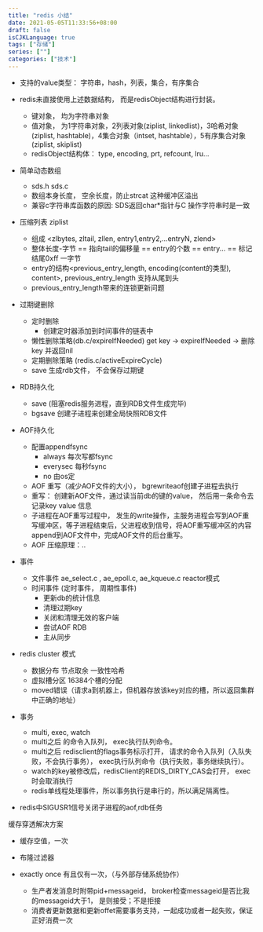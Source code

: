 ```yaml
---
title: "redis 小结"
date: 2021-05-05T11:33:56+08:00
draft: false
isCJKLanguage: true
tags: ["存储"]
series: [""]
categories: ["技术"]
---
```


+ 支持的value类型： 字符串，hash，列表，集合，有序集合
+ redis未直接使用上述数据结构， 而是redisObject结构进行封装。
    + 键对象， 均为字符串对象
    + 值对象， 为1字符串对象，2列表对象(ziplist, linkedlist)，3哈希对象(ziplist, hashtable)，4集合对象（intset, hashtable），5有序集合对象(ziplist, skiplist)
    + redisObject结构体： type, encoding, prt, refcount, lru...

+ 简单动态数组
    + sds.h sds.c
    + 数组本身长度， 空余长度，防止strcat 这种缓冲区溢出
    + 兼容c字符串库函数的原因: SDS返回char*指针与C 操作字符串时是一致
  
+ 压缩列表 ziplist
    + 组成 <zlbytes, zltail, zllen, entry1,entry2,...entryN, zlend>
    + 整体长度-字节 == 指向tail的偏移量 == entry的个数 == entry... == 标记结尾0xff 一字节
    + entry的结构<previous_entry_length, encoding(content的类型), content>, previous_entry_length 支持从尾到头
    + previous_entry_length带来的连锁更新问题

+ 过期键删除
    + 定时删除
        + 创建定时器添加到时间事件的链表中
    + 懒性删除策略(db.c/expireIfNeeded) get key -> expireIfNeeded -> 删除key 并返回nil
    + 定期删除策略 (redis.c/activeExpireCycle)
    + save 生成rdb文件， 不会保存过期键

+ RDB持久化
    + save (阻塞redis服务进程，直到RDB文件生成完毕) 
    + bgsave 创建子进程来创建全局快照RDB文件


+ AOF持久化
    + 配置appendfsync
        + always 每次写都fsync
        + everysec 每秒fsync
        + no  由os定
    + AOF 重写（减少AOF文件的大小）， bgrewriteaof创建子进程去执行
    + 重写： 创建新AOF文件，通过读当前db的键的value， 然后用一条命令去记录key value 信息
    + 子进程在AOF重写过程中， 发生的write操作，主服务进程会写到AOF重写缓冲区，等子进程结束后，父进程收到信号，将AOF重写缓冲区的内容append到AOF文件中，完成AOF文件的后台重写。
    + AOF 压缩原理：..

+ 事件
    + 文件事件 ae_select.c , ae_epoll.c, ae_kqueue.c reactor模式
    + 时间事件 (定时事件， 周期性事件)
        + 更新db的统计信息
        + 清理过期key
        + 关闭和清理无效的客户端
        + 尝试AOF RDB
        + 主从同步

+ redis cluster 模式
    + 数据分布 节点取余  一致性哈希
    + 虚拟槽分区 16384个槽的分配
    + moved错误（请求a到机器上，但机器存放该key对应的槽，所以返回集群中正确的地址）

+ 事务
    + multi, exec, watch
    + multi之后 的命令入队列， exec执行队列命令。
    + multi之后 redisclient的flags事务标示打开， 请求的命令入队列（入队失败，不会执行事务）， exec执行队列命令（执行失败，事务继续执行）。
    + watch的key被修改后，redisClient的REDIS_DIRTY_CAS会打开， exec时会取消执行
    + redis单线程处理事件，所以事务执行是串行的，所以满足隔离性。

+ redis中SIGUSR1信号关闭子进程的aof,rdb任务

缓存穿透解决方案
+ 缓存空值，一次
+ 布隆过滤器

+ exactly once 有且仅有一次，（与外部存储系统协作）
  + 生产者发消息时附带pid+messageid， broker检查messageid是否比我的messageid大于1， 是则接受；不是拒接
  + 消费者更新数据和更新offet需要事务支持，一起成功或者一起失败，保证正好消费一次